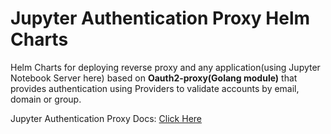 # Jupyter Authentication Proxy Helm Charts
Helm Charts for deploying reverse proxy and any application(using Jupyter Notebook Server here) based on **Oauth2-proxy(Golang module)** that provides authentication using Providers to validate accounts by email, domain or group.

Jupyter Authentication Proxy Docs: [Click Here](./Proxy/README.md)
